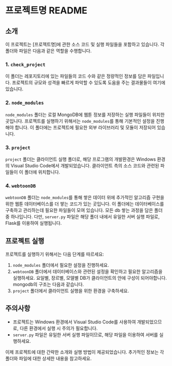 # 프로젝트명 README

## 소개
이 프로젝트는 [프로젝트명]에 관한 소스 코드 및 실행 파일들을 포함하고 있습니다. 각 폴더와 파일은 다음과 같은 역할을 수행합니다.

### 1. `check_project`
이 폴더는 레포지토리에 있는 파일들의 코드 수와 같은 정량적인 정보를 담은 파일입니다. 프로젝트의 규모와 성격을 빠르게 파악할 수 있도록 도움을 주는 결과물들이 여기에 있습니다.

### 2. `node_modules`
`node_modules` 폴더는 로컬 MongoDB에 웹툰 정보를 저장하는 실행 파일들이 위치한 곳입니다. 프로젝트를 실행하기 위해서는 `node_modules`를 통해 기본적인 설정을 진행해야 합니다. 이 폴더에는 프로젝트에 필요한 외부 라이브러리 및 모듈이 저장되어 있습니다.

### 3. `project`
`project` 폴더는 클라이언트 실행 폴더로, 해당 프로그램의 개발환경은 Windows 환경의 Visual Studio Code에서 개발되었습니다. 클라이언트 측의 소스 코드와 관련된 파일들이 이 폴더에 위치합니다.

### 4. `webtoonDB`
`webtoonDB` 폴더는 `node_modules`를 통해 쌓은 데이터 위에 추가적인 알고리즘 구현을 위한 웹툰 데이터베이스를 더 쌓는 코드가 있는 곳입니다. 이 폴더에는 데이터베이스를 구축하고 관리하는데 필요한 파일들이 모여 있습니다. 모든 db 쌓는 과정을 담은 폴더 중 하나입니다. 다만, `server.py` 파일은 해당 폴더 내에서 유일한 서버 실행 파일로, Flask를 이용하여 실행됩니다.

## 프로젝트 실행
프로젝트를 실행하기 위해서는 다음 단계를 따르세요:

1. `node_modules` 폴더에서 필요한 설정을 진행하세요.
2. `webtoonDB` 폴더에서 데이터베이스와 관련된 설정을 확인하고 필요한 알고리즘을 실행하세요. 요일별, 장르별, 모델별 DB가 클라이언트의 안에 구성이 되어야합니다.
    mongodb의 구조는 다음과 같습니다.
4. `project` 폴더에서 클라이언트 실행을 위한 환경을 구축하세요.

## 주의사항
- 프로젝트는 Windows 환경에서 Visual Studio Code를 사용하여 개발되었으므로, 다른 환경에서 실행 시 주의가 필요합니다.
- `server.py` 파일은 유일한 서버 실행 파일이므로, 해당 파일을 이용하여 서버를 실행하세요.

이제 프로젝트에 대한 간략한 소개와 실행 방법이 제공되었습니다. 추가적인 정보는 각 폴더와 파일에 대한 상세한 내용을 참고하세요.

